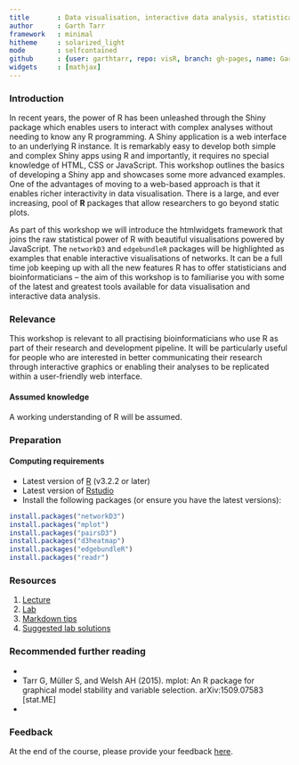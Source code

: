 ```yaml
---
title       : Data visualisation, interactive data analysis, statistical programming
author      : Garth Tarr
framework   : minimal
hitheme     : solarized_light
mode        : selfcontained
github      : {user: garthtarr, repo: visR, branch: gh-pages, name: Garth Tarr}
widgets     : [mathjax]
---
```





### Introduction

In recent years, the power of R has been unleashed through the Shiny package which enables users to interact with complex analyses without needing to know any R programming.  A Shiny application is a web interface to an underlying R instance.  It is remarkably easy to develop both simple and complex Shiny apps using R and importantly, it requires no special knowledge of HTML, CSS or JavaScript.  This workshop outlines the basics of developing a Shiny app and showcases some more advanced examples.  One of the advantages of moving to a web-based approach is that it enables richer interactivity in data visualisation.  There is a large, and ever increasing, pool of **R** packages that allow researchers to go beyond static plots.  

As part of this workshop we will introduce the htmlwidgets framework that joins the raw statistical power of R with beautiful visualisations powered by JavaScript.  The `networkD3` and `edgebundleR` packages will be highlighted as examples that enable interactive visualisations of networks.  It can be a full time job keeping up with all the new features R has to offer statisticians and bioinformaticians – the aim of this workshop is to familiarise you with some of the latest and greatest tools available for data visualisation and interactive data analysis.

### Relevance

This workshop is relevant to all practising bioinformaticians who use R as part of their research and development pipeline. It will be particularly useful for people who are interested in better communicating their research through interactive graphics or enabling their analyses to be replicated within a user-friendly web interface.

#### Assumed knowledge

A working understanding of R will be assumed.

### Preparation

#### Computing requirements

- Latest version of [R](http://cran.r-project.org/) (v3.2.2 or later)
- Latest version of [Rstudio](http://www.rstudio.com/products/rstudio/download/) 
- Install the following packages (or ensure you have the latest versions):

```r
install.packages("networkD3")
install.packages("mplot")
install.packages("pairsD3")
install.packages("d3heatmap")
install.packages("edgebundleR")
install.packages("readr")
```

### Resources

1. [Lecture](lectures/01/index.html)
2. [Lab](labs/01/index.html)
3. [Markdown tips](labs/Markdown%20Tips/index.html)
4. [Suggested lab solutions](labs/01/solutions.html)

### Recommended further reading

- 
- Tarr G, Müller S, and Welsh AH (2015). mplot: An R package for graphical model stability and variable selection. arXiv:1509.07583 [stat.ME]
- 


### Feedback

At the end of the course, please provide your feedback <a href="https://docs.google.com/forms/UPDATE">here</a>.
